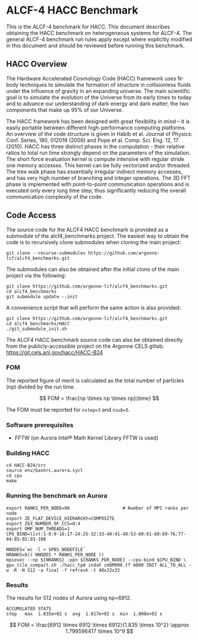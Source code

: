 # ALCF-4 HACC Benchmark

This is the ALCF-4 benchmark for HACC. This document describes obtaining the HACC benchmark on heterogeneous systems for ALCF-4. The general ALCF-4 benchmark run rules apply except where explicitly modified in this document and should be reviewed before running this benchmark.

## HACC Overview

The Hardware Accelerated Cosmology Code (HACC) framework uses N-body techniques to simulate the formation of structure in collisionless fluids under the influence of gravity in an expanding universe. The main scientific goal is to simulate the evolution of the Universe from its early times to today and to advance our understanding of dark energy and dark matter, the two components that make up 95% of our Universe.

The HACC framework has been designed with great flexibility in mind – it is easily portable between different high-performance computing platforms. An overview of the code structure is given in Habib et al. Journal of Physics: Conf. Series, 180, 012019 (2009) and Pope et al. Comp. Sci. Eng. 12, 17 (2010). HACC has three distinct phases in the computation - their relative ratios to total run time strongly depend on the parameters of the simulation. The short force evaluation kernel is compute intensive with regular stride one memory accesses. This kernel can be fully vectorized and/or threaded. The tree walk phase has essentially irregular indirect memory accesses, and has very high number of branching and integer operations. The 3D FFT phase is implemented with point-to-point communication operations and is executed only every long time step; thus significantly reducing the overall communication complexity of the code.

## Code Access

The source code for the ALCF4 HACC benchmark is provided as a submodule of the alcf4_benchmarks project. The easiest way to obtain the code is to recursively clone submodules when cloning the main project:
```
git clone --recurse-submodules https://github.com/argonne-lcf/alcf4_benchmarks.git
```

The submodules can also be obtained after the initial clone of the main project via the following:
```
git clone https://github.com/argonne-lcf/alcf4_benchmarks.git
cd alcf4_benchmarks
git submodule update --init
```

A convenience script that will perform the same action is also provided:
```
git clone https://github.com/argonne-lcf/alcf4_benchmarks.git
cd alcf4_benchmarks/HACC
./git_submodule_init.sh
```

The ALCF4 HACC benchmark source code can also be obtained directly from the publicly-accessible project on the Argonne CELS gitlab: https://git.cels.anl.gov/hacc/HACC-B24

### FOM

The reported figure of merit is calculated as the total number of particles (np) divided by the run time.

$$
FOM = \frac{np \times np \times np}{time}
$$

The FOM must be reported for `nstep=3` and `nsub=5`.

### Software prerequisites

* FFTW (on Aurora Intel® Math Kernel Library FFTW is used)

### Building HACC

```
cd HACC-B24/src
source env/bashrc.aurora.sycl
cd cpu
make
```

### Running the benchmark on Aurora
```
export RANKS_PER_NODE=96				    # Number of MPI ranks per node
export ZE_FLAT_DEVICE_HIERARCHY=COMPOSITE
export ZEX_NUMBER_OF_CCS=0:4
export OMP_NUM_THREADS=1
CPU_BIND=list:1-8:9-16:17-24:25-32:33-40:41-48:53-60:61-68:69-76:77-84:85-92:93-100

NNODES=`wc -l < $PBS_NODEFILE`
NRANKS=$(( NNODES * RANKS_PER_NODE ))
mpiexec --np ${NRANKS} -ppn ${RANKS_PER_NODE} --cpu-bind $CPU_BIND \
gpu_tile_compact.sh ./hacc_tpm indat cmbM000.tf m000 INIT ALL_TO_ALL -w -R -N 512 -a final -f refresh -t 48x32x32
```

### Results
The results for 512 nodes of Aurora using np=6912. 

```
ACCUMULATED STATS
step   max  1.835e+02 s  avg  1.817e+02 s  min  1.800e+02 s
```

$$
FOM = \frac{6912 \times 6912 \times 6912}{1.835 \times 10^2} \approx 1.799596417 \times 10^9
$$


